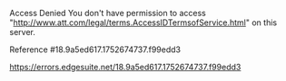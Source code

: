 Access Denied
You don't have permission to access "http://www.att.com/legal/terms.AccessIDTermsofService.html" on this server.

Reference #18.9a5ed617.1752674737.f99edd3

https://errors.edgesuite.net/18.9a5ed617.1752674737.f99edd3